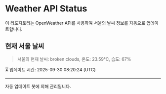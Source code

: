 
# Weather API Status

이 리포지토리는 OpenWeather API를 사용하여 서울의 날씨 정보를 자동으로 업데이트합니다.

## 현재 서울 날씨
> 서울의 현재 날씨: broken clouds, 온도: 23.59°C, 습도: 67%

⏳ 업데이트 시간: 2025-09-30 08:20:24 (UTC)

---
자동 업데이트 봇에 의해 관리됩니다.
